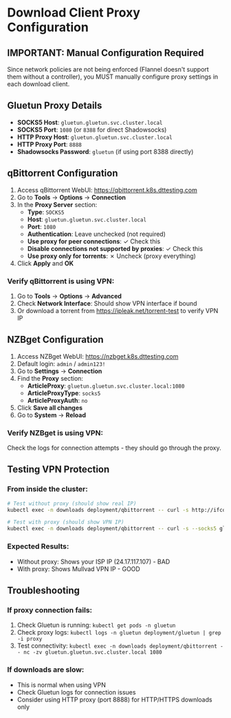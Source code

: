 # Download Client Proxy Configuration

## IMPORTANT: Manual Configuration Required
Since network policies are not being enforced (Flannel doesn't support them without a controller), you MUST manually configure proxy settings in each download client.

## Gluetun Proxy Details
- **SOCKS5 Host**: `gluetun.gluetun.svc.cluster.local`
- **SOCKS5 Port**: `1080` (or `8388` for direct Shadowsocks)
- **HTTP Proxy Host**: `gluetun.gluetun.svc.cluster.local`
- **HTTP Proxy Port**: `8888`
- **Shadowsocks Password**: `gluetun` (if using port 8388 directly)

## qBittorrent Configuration

1. Access qBittorrent WebUI: https://qbittorrent.k8s.dttesting.com
2. Go to **Tools** → **Options** → **Connection**
3. In the **Proxy Server** section:
   - **Type**: `SOCKS5`
   - **Host**: `gluetun.gluetun.svc.cluster.local`
   - **Port**: `1080`
   - **Authentication**: Leave unchecked (not required)
   - **Use proxy for peer connections**: ✓ Check this
   - **Disable connections not supported by proxies**: ✓ Check this
   - **Use proxy only for torrents**: ✗ Uncheck (proxy everything)
4. Click **Apply** and **OK**

### Verify qBittorrent is using VPN:
1. Go to **Tools** → **Options** → **Advanced**
2. Check **Network Interface**: Should show VPN interface if bound
3. Or download a torrent from https://ipleak.net/torrent-test to verify VPN IP

## NZBget Configuration

1. Access NZBget WebUI: https://nzbget.k8s.dttesting.com
2. Default login: `admin` / `admin123!`
3. Go to **Settings** → **Connection**
4. Find the **Proxy** section:
   - **ArticleProxy**: `gluetun.gluetun.svc.cluster.local:1080`
   - **ArticleProxyType**: `socks5`
   - **ArticleProxyAuth**: `no`
5. Click **Save all changes**
6. Go to **System** → **Reload**

### Verify NZBget is using VPN:
Check the logs for connection attempts - they should go through the proxy.

## Testing VPN Protection

### From inside the cluster:
```bash
# Test without proxy (should show real IP)
kubectl exec -n downloads deployment/qbittorrent -- curl -s http://ifconfig.me

# Test with proxy (should show VPN IP)
kubectl exec -n downloads deployment/qbittorrent -- curl -s --socks5 gluetun.gluetun.svc.cluster.local:1080 http://ifconfig.me
```

### Expected Results:
- Without proxy: Shows your ISP IP (24.17.117.107) - BAD
- With proxy: Shows Mullvad VPN IP - GOOD

## Troubleshooting

### If proxy connection fails:
1. Check Gluetun is running: `kubectl get pods -n gluetun`
2. Check proxy logs: `kubectl logs -n gluetun deployment/gluetun | grep -i proxy`
3. Test connectivity: `kubectl exec -n downloads deployment/qbittorrent -- nc -zv gluetun.gluetun.svc.cluster.local 1080`

### If downloads are slow:
- This is normal when using VPN
- Check Gluetun logs for connection issues
- Consider using HTTP proxy (port 8888) for HTTP/HTTPS downloads only